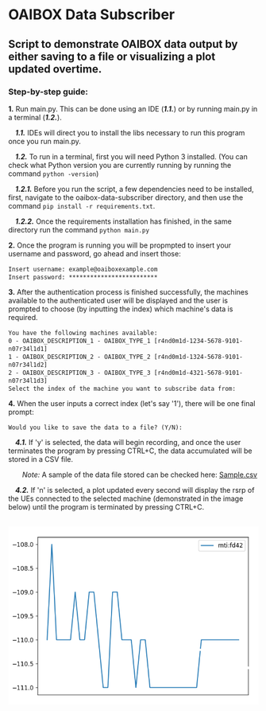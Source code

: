 # OAIBOX Data Subscriber

## Script to demonstrate OAIBOX data output by either saving to a file or visualizing a plot updated overtime.

### Step-by-step guide:

**1.** Run main.py. This can be done using an IDE (***1.1.***) or by running main.py in a terminal (***1.2.***).

&emsp;***1.1.*** IDEs will direct you to install the libs necessary to run this program once you run main.py.

&emsp;***1.2.*** To run in a terminal, first you will need Python 3 installed. (You can check what Python version you are currently running by running the command ```python -version```)

&emsp;***1.2.1.*** Before you run the script, a few dependencies need to be installed, first, navigate to the oaibox-data-subscriber directory, and then use the command ```pip install -r requirements.txt```.

&emsp;***1.2.2.*** Once the requirements installation has finished, in the same directory run the command ```python main.py```

**2.** Once the program is running you will be propmpted to insert your username and password, go ahead and insert those:
```
Insert username: example@oaiboxexample.com
Insert password: *************************
```
**3.** After the authentication process is finished successfully, the machines available to the authenticated user will be displayed and the user is prompted to choose (by inputting the index) which machine's data is required.
```
You have the following machines available:
0 - OAIBOX_DESCRIPTION_1 - OAIBOX_TYPE_1 [r4nd0m1d-1234-5678-9101-n07r34l1d1]
1 - OAIBOX_DESCRIPTION_2 - OAIBOX_TYPE_2 [r4nd0m1d-1324-5678-9101-n07r34l1d2]
2 - OAIBOX_DESCRIPTION_3 - OAIBOX_TYPE_3 [r4nd0m1d-4321-5678-9101-n07r34l1d3]
Select the index of the machine you want to subscribe data from:
```
**4.** When the user inputs a correct index (let's say '1'), there will be one final prompt:
```
Would you like to save the data to a file? (Y/N):
```
&emsp;***4.1.*** If 'y' is selected, the data will begin recording, and once the user terminates the program by pressing CTRL+C, the data accumulated will be stored in a CSV file.

&emsp;&emsp;*Note:* A sample of the data file stored can be checked here: [Sample.csv](output/sample.csv)

&emsp;***4.2.*** If 'n' is selected, a plot updated every second will display the rsrp of the UEs connected to the selected machine (demonstrated in the image below) until the program is terminated by pressing CTRL+C.

&emsp;&emsp;![plot_example](output/sample.png)
